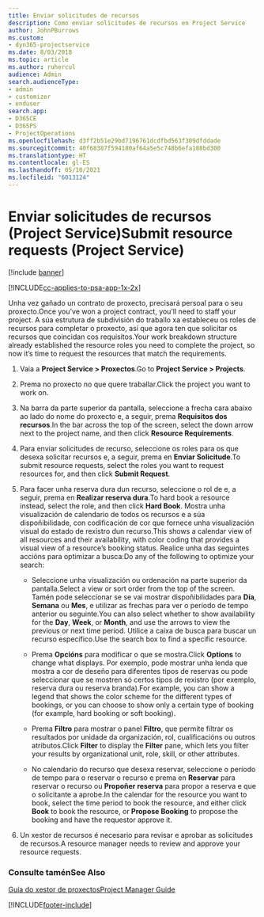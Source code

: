 ```yaml
---
title: Enviar solicitudes de recursos
description: Como enviar solicitudes de recursos en Project Service
author: JohnPBurrows
ms.custom:
- dyn365-projectservice
ms.date: 8/03/2018
ms.topic: article
ms.author: ruhercul
audience: Admin
search.audienceType:
- admin
- customizer
- enduser
search.app:
- D365CE
- D365PS
- ProjectOperations
ms.openlocfilehash: d3ff2b51e29bd7196761dcdfbd563f309dfddade
ms.sourcegitcommit: 40f68387f594180af64a5e5c748b6efa188bd300
ms.translationtype: HT
ms.contentlocale: gl-ES
ms.lasthandoff: 05/10/2021
ms.locfileid: "6013124"
---
```

# <a name="submit-resource-requests-project-service"></a><span data-ttu-id="3cadd-103">Enviar solicitudes de recursos (Project Service)</span><span class="sxs-lookup"><span data-stu-id="3cadd-103">Submit resource requests (Project Service)</span></span>

[!include [banner](../includes/psa-now-project-operations.md)]

[!INCLUDE[cc-applies-to-psa-app-1x-2x](../includes/cc-applies-to-psa-app-1x-2x.md)]

<span data-ttu-id="3cadd-104">Unha vez gañado un contrato de proxecto, precisará persoal para o seu proxecto.</span><span class="sxs-lookup"><span data-stu-id="3cadd-104">Once you’ve won a project contract, you’ll need to staff your project.</span></span> <span data-ttu-id="3cadd-105">A súa estrutura de subdivisión do traballo xa estableceu os roles de recursos para completar o proxecto, así que agora ten que solicitar os recursos que coincidan cos requisitos.</span><span class="sxs-lookup"><span data-stu-id="3cadd-105">Your work breakdown structure already established the resource roles you need to complete the project, so now it’s time to request the resources that match the requirements.</span></span>  
  
1.  <span data-ttu-id="3cadd-106">Vaia a **Project Service > Proxectos**.</span><span class="sxs-lookup"><span data-stu-id="3cadd-106">Go to **Project Service > Projects**.</span></span>  
  
2.  <span data-ttu-id="3cadd-107">Prema no proxecto no que quere traballar.</span><span class="sxs-lookup"><span data-stu-id="3cadd-107">Click the project you want to work on.</span></span>  
  
3.  <span data-ttu-id="3cadd-108">Na barra da parte superior da pantalla, seleccione a frecha cara abaixo ao lado do nome do proxecto e, a seguir, prema **Requisitos dos recursos**.</span><span class="sxs-lookup"><span data-stu-id="3cadd-108">In the bar across the top of the screen, select the down arrow next to the project name, and then click **Resource Requirements**.</span></span>  
  
4.  <span data-ttu-id="3cadd-109">Para enviar solicitudes de recurso, seleccione os roles para os que desexa solicitar recursos e, a seguir, prema en **Enviar Solicitude**.</span><span class="sxs-lookup"><span data-stu-id="3cadd-109">To submit resource requests, select the roles you want to request resources for, and then click **Submit Request**.</span></span>  
  
5.  <span data-ttu-id="3cadd-110">Para facer unha reserva dura dun recurso, seleccione o rol de e, a seguir, prema en **Realizar reserva dura**.</span><span class="sxs-lookup"><span data-stu-id="3cadd-110">To hard book a resource instead, select the role, and then click **Hard Book**.</span></span> <span data-ttu-id="3cadd-111">Mostra unha visualización de calendario de todos os recursos e a súa dispoñibilidade, con codificación de cor que fornece unha visualización visual do estado de rexistro dun recurso.</span><span class="sxs-lookup"><span data-stu-id="3cadd-111">This shows a calendar view of all resources and their availability, with color coding that provides a visual view of a resource’s booking status.</span></span> <span data-ttu-id="3cadd-112">Realice unha das seguintes accións para optimizar a busca:</span><span class="sxs-lookup"><span data-stu-id="3cadd-112">Do any of the following to optimize your search:</span></span>  
  
    -   <span data-ttu-id="3cadd-113">Seleccione unha visualización ou ordenación na parte superior da pantalla.</span><span class="sxs-lookup"><span data-stu-id="3cadd-113">Select a view or sort order from the top of the screen.</span></span> <span data-ttu-id="3cadd-114">Tamén pode seleccionar se se vai mostrar dispoñibilidades para **Día**, **Semana** ou **Mes**, e utilizar as frechas para ver o período de tempo anterior ou seguinte.</span><span class="sxs-lookup"><span data-stu-id="3cadd-114">You can also select whether to show availability for the **Day**, **Week**, or **Month**, and use the arrows to view the previous or next time period.</span></span> <span data-ttu-id="3cadd-115">Utilice a caixa de busca para buscar un recurso específico.</span><span class="sxs-lookup"><span data-stu-id="3cadd-115">Use the search box to find a specific resource.</span></span>  
  
    -   <span data-ttu-id="3cadd-116">Prema **Opcións** para modificar o que se mostra.</span><span class="sxs-lookup"><span data-stu-id="3cadd-116">Click **Options** to change what displays.</span></span> <span data-ttu-id="3cadd-117">Por exemplo, pode mostrar unha lenda que mostra a cor de deseño para diferentes tipos de reservas ou pode seleccionar que se mostren só certos tipos de rexistro (por exemplo, reserva dura ou reserva branda).</span><span class="sxs-lookup"><span data-stu-id="3cadd-117">For example, you can show a legend that shows the color scheme for the different types of bookings, or you can choose to show only a certain type of booking (for example, hard booking or soft booking).</span></span>  
  
    -   <span data-ttu-id="3cadd-118">Prema **Filtro** para mostrar o panel **Filtro**, que permite filtrar os resultados por unidade da organización, rol, cualificacións ou outros atributos.</span><span class="sxs-lookup"><span data-stu-id="3cadd-118">Click **Filter** to display the **Filter** pane, which lets you filter your results by organizational unit, role, skill, or other attributes.</span></span>  
  
    -   <span data-ttu-id="3cadd-119">No calendario do recurso que desexa reservar, seleccione o período de tempo para o reservar o recurso e prema en **Reservar** para reservar o recurso ou **Propoñer reserva** para propor a reserva e que o solicitante a aprobe.</span><span class="sxs-lookup"><span data-stu-id="3cadd-119">In the calendar for the resource you want to book, select the time period to book the resource, and either click **Book** to book the resource, or **Propose Booking** to propose the booking and have the requestor approve it.</span></span>  
  
6.  <span data-ttu-id="3cadd-120">Un xestor de recursos é necesario para revisar e aprobar as solicitudes de recursos.</span><span class="sxs-lookup"><span data-stu-id="3cadd-120">A resource manager needs to review and approve your resource requests.</span></span>  
  
### <a name="see-also"></a><span data-ttu-id="3cadd-121">Consulte tamén</span><span class="sxs-lookup"><span data-stu-id="3cadd-121">See Also</span></span>  
 [<span data-ttu-id="3cadd-122">Guía do xestor de proxectos</span><span class="sxs-lookup"><span data-stu-id="3cadd-122">Project Manager Guide</span></span>](../psa/project-manager-guide.md)


[!INCLUDE[footer-include](../includes/footer-banner.md)]